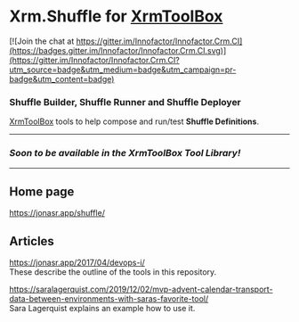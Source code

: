 # Xrm.Shuffle for [XrmToolBox](https://www.xrmtoolbox.com/)

[![Join the chat at https://gitter.im/Innofactor/Innofactor.Crm.CI](https://badges.gitter.im/Innofactor/Innofactor.Crm.CI.svg)](https://gitter.im/Innofactor/Innofactor.Crm.CI?utm_source=badge&utm_medium=badge&utm_campaign=pr-badge&utm_content=badge)

### Shuffle Builder, Shuffle Runner and Shuffle Deployer
[XrmToolBox](http://www.xrmtoolbox.com) tools to help compose and run/test **Shuffle Definitions**.

---
### *Soon to be available in the XrmToolBox Tool Library!*
---

## Home page
https://jonasr.app/shuffle/


## Articles
https://jonasr.app/2017/04/devops-i/ <br/>
These describe the outline of the tools in this repository.

https://saralagerquist.com/2019/12/02/mvp-advent-calendar-transport-data-between-environments-with-saras-favorite-tool/<br/>
Sara Lagerquist explains an example how to use it.
